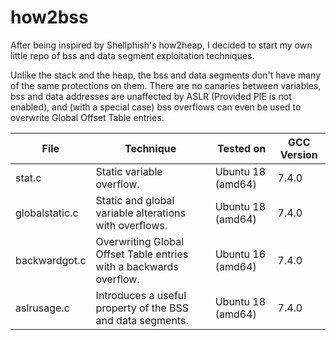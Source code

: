 # how2bss
After being inspired by Shellphish's how2heap, I decided to start my own little repo of bss and data segment exploitation techniques.

Unlike the stack and the heap, the bss and data segments don't have many of the same protections on them. There are no canaries between variables, bss and data addresses are unaffected by ASLR (Provided PIE is not enabled), and (with a special case) bss overflows can even be used to overwrite Global Offset Table entries.

| File | Technique | Tested on | GCC Version |
| - | - | - | - |
| stat.c | Static variable overflow. | Ubuntu 18 (amd64) | 7.4.0 |
| globalstatic.c | Static and global variable alterations with overflows. | Ubuntu 18 (amd64) | 7.4.0 |
| backwardgot.c | Overwriting Global Offset Table entries with a backwards overflow. | Ubuntu 16 (amd64) | 7.4.0 |
| aslrusage.c | Introduces a useful property of the BSS and data segments. | Ubuntu 18 (amd64) | 7.4.0 |
